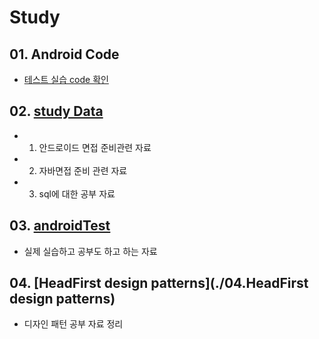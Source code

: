 # Study
## 01. Android Code
- [테스트 실습 code 확인](./01.androidCode)


## 02. [study Data](./02.studyData)
- 1. 안드로이드 면접 준비관련 자료
- 2. 자바면접 준비 관련 자료
- 3. sql에 대한 공부 자료

## 03. [androidTest](./03.anroidTest)
- 실제 실습하고 공부도 하고 하는 자료

## 04. [HeadFirst design patterns](./04.HeadFirst design patterns)
- 디자인 패턴 공부 자료 정리
